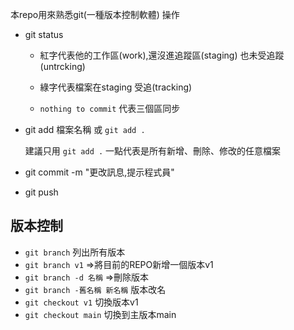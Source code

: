 本repo用來熟悉git(一種版本控制軟體) 操作

- git status

  - 紅字代表他的工作區(work),還沒進追蹤區(staging) 也未受追蹤(untrcking)

  - 綠字代表檔案在staging 受追(tracking)

  - `nothing to commit` 代表三個區同步

- git add 檔案名稱 或 `git add .`

  建議只用 `git add .` 一點代表是所有新增、刪除、修改的任意檔案

- git commit -m "更改訊息,提示程式員"

- git push

## 版本控制

- `git branch` 列出所有版本
- `git branch v1` =>將目前的REPO新增一個版本v1
- `git branch -d 名稱` =>刪除版本
- `git branch -舊名稱 新名稱` 版本改名
- `git checkout v1` 切換版本v1
- `git checkout main` 切換到主版本main